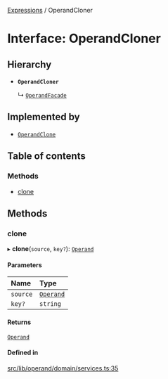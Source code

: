 [Expressions](../README.md) / OperandCloner

# Interface: OperandCloner

## Hierarchy

- **`OperandCloner`**

  ↳ [`OperandFacade`](OperandFacade.md)

## Implemented by

- [`OperandClone`](../classes/OperandClone.md)

## Table of contents

### Methods

- [clone](OperandCloner.md#clone)

## Methods

### clone

▸ **clone**(`source`, `key?`): [`Operand`](../classes/Operand.md)

#### Parameters

| Name | Type |
| :------ | :------ |
| `source` | [`Operand`](../classes/Operand.md) |
| `key?` | `string` |

#### Returns

[`Operand`](../classes/Operand.md)

#### Defined in

[src/lib/operand/domain/services.ts:35](https://github.com/expr-solver/3xpr/blob/2371f39/src/lib/operand/domain/services.ts#L35)
